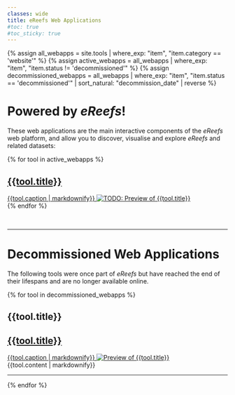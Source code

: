 ```yaml
---
classes: wide
title: eReefs Web Applications
#toc: true
#toc_sticky: true
---
```

{% assign all_webapps = site.tools | where_exp: "item", "item.category == 'website'" %}
{% assign active_webapps = all_webapps | where_exp: "item", "item.status != 'decommissioned'" %}
{% assign decommissioned_webapps = all_webapps | where_exp: "item", "item.status == 'decommissioned'" | sort_natural: "decommission_date" | reverse %}

# Powered by *eReefs*!

These web applications are the main interactive components of the *eReefs* web platform, and allow you to discover, visualise and explore *eReefs* and related datasets:

<div class="tilegroup">
{% for tool in active_webapps %}
<div class="tile {{tool.category}}" markdown="0">
  <a href="{{tool.target_url}}" target="_window" title="Navigate to {{tool.title}}">
    <i class="fas fa-{{tool.fa-icon}}"></i>
    <h2>{{tool.title}}</h2>
    {{tool.caption | markdownify}}
    <img alt="TODO: Preview of {{tool.title}}" src="{{tool.preview_image}}" />
  </a>
</div>
{% endfor %}
</div>

&nbsp;

---

# Decommissioned Web Applications
The following tools were once part of *eReefs* but have reached the end of their lifespans and are no longer available online.

{% for tool in decommissioned_webapps %}
## {{tool.title}}
<div class="tile-and-content" markdown="0">
  <div class="tile {{tool.category}}">
    <a disabled  aria-disabled="true" href="" onclick="return false;" target="_window" title="{{tool.title}}">
      <i class="fas fa-{{tool.fa-icon}}"></i>
      <h2>{{tool.title}}</h2>
      {{tool.caption | markdownify}}
      <img alt="Preview of {{tool.title}}" src="{{tool.preview_image}}" />
    </a>
  </div>
  {{tool.content | markdownify}}
  <hr/>
</div>
{% endfor %}
